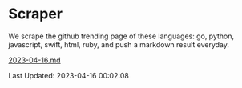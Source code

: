 # Scraper

We scrape the github trending page of these languages: go, python, javascript, swift, html, ruby, and push a markdown result everyday.

[2023-04-16.md](https://github.com/henson/Scraper/blob/master/2023-04-16.md)

Last Updated: 2023-04-16 00:02:08